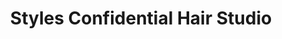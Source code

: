 ---
title: "Styles Confidential Hair Studio"
url: /columbia/styles-confidential-hair-studio/
shop: Friseur
---